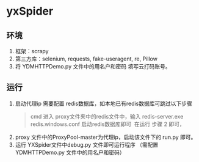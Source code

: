 # yxSpider

## 环境
1. 框架：scrapy
2. 第三方库：selenium, requests, fake-useragent, re, Pillow
3. 将 YDMHTTPDemo.py 文件中的用名户和密码 填写云打码账号。

## 运行
1. 启动代理ip 需要配置 redis数据库，如本地已有redis数据库可跳过以下步骤
   > cmd 进入 proxy文件夹中的redis文件中，输入 redis-server.exe redis.windows.conf 启动redis数据库即可&nbsp;
   > 在运行 步骤 2 即可，&nbsp;
2. proxy 文件中的ProxyPool-master为代理ip，启动该文件下的 run.py 即可。
3. 运行 YXSpider文件中debug.py 文件即可运行程序 （需配置 YDMHTTPDemo.py 文件中的用名户和密码）
